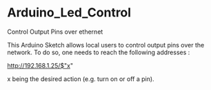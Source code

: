 Arduino_Led_Control
===================

Control Output Pins over ethernet

This Arduino Sketch allows local users to control output pins over the network.
To do so, one needs to reach the following addresses : 

http://192.168.1.25/$"x"

x being the desired action (e.g. turn on or off a pin).
